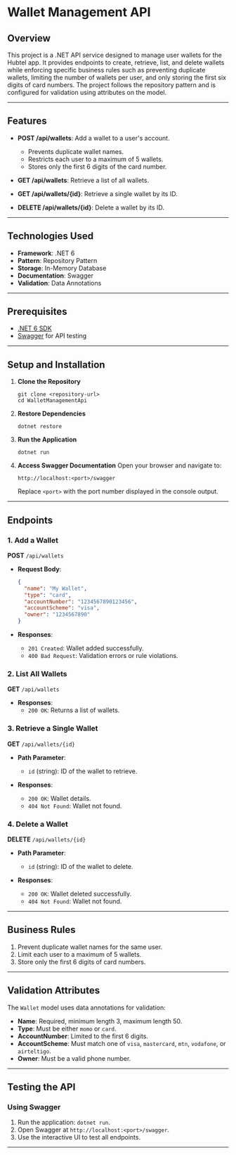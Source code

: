 # Wallet Management API

## Overview
This project is a .NET API service designed to manage user wallets for the Hubtel app. It provides endpoints to create, retrieve, list, and delete wallets while enforcing specific business rules such as preventing duplicate wallets, limiting the number of wallets per user, and only storing the first six digits of card numbers. The project follows the repository pattern and is configured for validation using attributes on the model.

---

## Features

- **POST /api/wallets**: Add a wallet to a user's account.
  - Prevents duplicate wallet names.
  - Restricts each user to a maximum of 5 wallets.
  - Stores only the first 6 digits of the card number.

- **GET /api/wallets**: Retrieve a list of all wallets.

- **GET /api/wallets/{id}**: Retrieve a single wallet by its ID.

- **DELETE /api/wallets/{id}**: Delete a wallet by its ID.

---

## Technologies Used

- **Framework**: .NET 6
- **Pattern**: Repository Pattern
- **Storage**: In-Memory Database 
- **Documentation**: Swagger 
- **Validation**: Data Annotations

---

## Prerequisites

- [.NET 6 SDK](https://dotnet.microsoft.com/download/dotnet/6.0)
- [Swagger](https://swagger.io/) for API testing

---

## Setup and Installation

1. **Clone the Repository**
   ```
   git clone <repository-url>
   cd WalletManagementApi
   ```

2. **Restore Dependencies**
   ```
   dotnet restore
   ```

3. **Run the Application**
   ```
   dotnet run
   ```

4. **Access Swagger Documentation**
   Open your browser and navigate to:
   ```
   http://localhost:<port>/swagger
   ```
   Replace `<port>` with the port number displayed in the console output.

---

## Endpoints

### 1. Add a Wallet
**POST** `/api/wallets`

- **Request Body**:
  ```json
  {
    "name": "My Wallet",
    "type": "card",
    "accountNumber": "1234567890123456",
    "accountScheme": "visa",
    "owner": "1234567890"
  }
  ```

- **Responses**:
  - `201 Created`: Wallet added successfully.
  - `400 Bad Request`: Validation errors or rule violations.

### 2. List All Wallets
**GET** `/api/wallets`

- **Responses**:
  - `200 OK`: Returns a list of wallets.

### 3. Retrieve a Single Wallet
**GET** `/api/wallets/{id}`

- **Path Parameter**:
  - `id` (string): ID of the wallet to retrieve.

- **Responses**:
  - `200 OK`: Wallet details.
  - `404 Not Found`: Wallet not found.

### 4. Delete a Wallet
**DELETE** `/api/wallets/{id}`

- **Path Parameter**:
  - `id` (string): ID of the wallet to delete.

- **Responses**:
  - `200 OK`: Wallet deleted successfully.
  - `404 Not Found`: Wallet not found.

---

## Business Rules

1. Prevent duplicate wallet names for the same user.
2. Limit each user to a maximum of 5 wallets.
3. Store only the first 6 digits of card numbers.

---


## Validation Attributes

The `Wallet` model uses data annotations for validation:

- **Name**: Required, minimum length 3, maximum length 50.
- **Type**: Must be either `momo` or `card`.
- **AccountNumber**: Limited to the first 6 digits.
- **AccountScheme**: Must match one of `visa`, `mastercard`, `mtn`, `vodafone`, or `airteltigo`.
- **Owner**: Must be a valid phone number.

---

## Testing the API

### Using Swagger
1. Run the application: `dotnet run`.
2. Open Swagger at `http://localhost:<port>/swagger`.
3. Use the interactive UI to test all endpoints.

---

